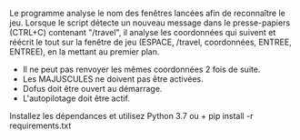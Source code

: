Le programme analyse le nom des fenêtres lancées afin de reconnaître le jeu. 
Lorsque le script détecte un nouveau message dans le presse-papiers (CTRL+C) contenant "/travel", 
il analyse les coordonnées qui suivent et réécrit le tout sur la fenêtre de jeu 
(ESPACE, /travel, coordonnées, ENTREE, ENTREE), en la mettant au premier plan.

* Il ne peut pas renvoyer les mêmes coordonnées 2 fois de suite.
* Les MAJUSCULES ne doivent pas être activées.
* Dofus doit être ouvert au démarrage.
* L'autopilotage doit être actif.


Installez les dépendances et utilisez Python 3.7 ou +
pip install -r requirements.txt
